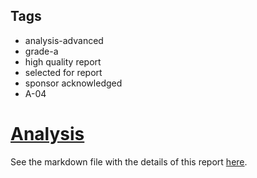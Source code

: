 ## Tags

- analysis-advanced
- grade-a
- high quality report
- selected for report
- sponsor acknowledged
- A-04

# [Analysis](https://github.com/code-423n4/2023-07-basin-findings/issues/175) 

See the markdown file with the details of this report [here](https://github.com/code-423n4/2023-07-basin-findings/blob/main/data/Trust-Analysis.md).